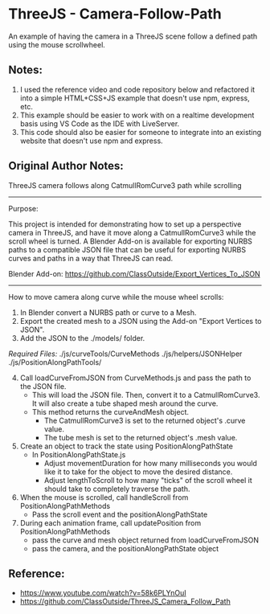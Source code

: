 # ThreeJS - Camera-Follow-Path
An example of having the camera in a ThreeJS scene follow a defined path using the mouse scrollwheel.

## Notes:
1. I used the reference video and code repository below and refactored it into a simple HTML+CSS+JS example that doesn't use npm, express, etc.
2. This example should be easier to work with on a realtime development basis using VS Code as the IDE with LiveServer.
3. This code should also be easier for someone to integrate into an existing website that doesn't use npm and express.

## Original Author Notes:
ThreeJS camera follows along CatmullRomCurve3 path while scrolling

--------------------------------------------------------------------------------------------------------------
Purpose:
  
  This project is intended for demonstrating how to set up a perspective camera in ThreeJS, and have it move along a
  CatmullRomCurve3 while the scroll wheel is turned.
  A Blender Add-on is available for exporting NURBS paths to a compatible JSON file that can be useful for exporting 
  NURBS curves and paths in a way that ThreeJS can read.
  
  Blender Add-on: https://github.com/ClassOutside/Export_Vertices_To_JSON

--------------------------------------------------------------------------------------------------------------
How to move camera along curve while the mouse wheel scrolls:

1. In Blender convert a NURBS path or curve to a Mesh.
2. Export the created mesh to a JSON using the Add-on "Export Vertices to JSON".  
3. Add the JSON to the ./models/ folder.

_Required Files:_ ./js/curveTools/CurveMethods ./js/helpers/JSONHelper  ./js/PositionAlongPathTools/

4. Call loadCurveFromJSON from CurveMethods.js and pass the path to the JSON file.
   - This will load the JSON file. Then, convert it to a CatmullRomCurve3. It will also create a tube shaped mesh around the curve.
   - This method returns the curveAndMesh object.
     - The CatmullRomCurve3 is set to the returned object's .curve value.
     - The tube mesh is set to the returned object's .mesh value.
5. Create an object to track the state using PositionAlongPathState
   - In PositionAlongPathState.js
     - Adjust movementDuration for how many milliseconds you would like it to take for the object to move the desired distance.
     - Adjust lengthToScroll to how many "ticks" of the scroll wheel it should take to completely traverse the path.
6. When the mouse is scrolled, call handleScroll from PositionAlongPathMethods
   - Pass the scroll event and the positionAlongPathState
7. During each animation frame, call updatePosition from PositionAlongPathMethods
   - pass the curve and mesh object returned from loadCurveFromJSON
   - pass the camera, and the positionAlongPathState object

## Reference:
- https://www.youtube.com/watch?v=58k6PLYnOuI
- https://github.com/ClassOutside/ThreeJS_Camera_Follow_Path
